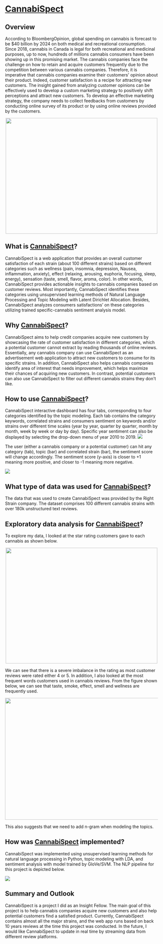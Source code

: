# [CannabiSpect](https://public.tableau.com/profile/shuo.tian#!/vizhome/DemoFeb15/LieferproblemeanWeihnachten)



## Overview
According to BloombergOpinion, global spending on cannabis is forecast to be $40 billion by 2024 on both medical and recreational consumption. Since 2018, cannabis in Canada is legal for both recreational and medicinal purposes, up to now, hundreds of millions cannabis consumers have been showing up in this promising market. The cannabis companies face the challenge on how to retain and acquire customers frequently due to the competition between various cannabis companies. Therefore, it is imperative that cannabis companies examine their customers' opinion about their product. Indeed, customer satisfaction is a recipe for attracting new customers. The insight gained from analyzing customer opinions can be effectively used to develop a custom marketing strategy to positively shift perceptions and attract new customers. To develop an effective marketing strategy, the company needs to collect feedbacks from customers by conducting online survey of its product or by using online reviews provided by the customers.

<p align="center">
  <img width="500" height="380" src="./images/Bloomberg.png">
</p>


## What is [CannabiSpect](https://public.tableau.com/profile/shuo.tian#!/vizhome/DemoFeb15/LieferproblemeanWeihnachten)?
CannabiSpect is a web application that provides an overall customer satisfaction of each strain (about 100 different strains) based on different categories such as wellness (pain, insomnia, depression, Nausea, inflammation, anxiety), effect (relaxing, arousing, euphoria, focusing, sleep, energy), sensation (taste, smell, flavor, aroma, color). In other words, CannabiSpect provides actionable insights to cannabis companies based on customer reviews. Most importantly, CannabiSpect identifies these categories using unsupervised learning methods of Natural Language Processing and Topic Modeling with Latent Dirichlet Allocation. Besides, CannabiSpect analyzes consumers satisfactions’ on these categories utilizing trained specific-cannabis sentiment analysis model.


## Why [CannabiSpect](https://public.tableau.com/profile/shuo.tian#!/vizhome/DemoFeb15/LieferproblemeanWeihnachten)?
CannabiSpect aims to help credit companies acquire new customers by showcasing the rate of customer satisfaction in different categories, which a potential customer cannot extract by reading thousands of online reviews. Essentially, any cannabis company can use CannabiSpect as an advertisement web application to attract new customers to consume for its specific strains. In addition, CannabiSpect also helps cannabis companies identify area of interest that needs improvement, which helps maximize their chances of acquiring new customers. In contrast, potential customers can also use CannabiSpect to filter out different cannabis strains they don't like.

## How to use [CannabiSpect](https://public.tableau.com/profile/shuo.tian#!/vizhome/DemoFeb15/LieferproblemeanWeihnachten)?



CannabiSpect interactive dashboard has four tabs, corresponding to four categories identified by the topic modeling. Each tab contains the category keywords, correlated strains and consumers sentiment on keywords and/or strains over different time scales (year by year, quarter by quarter, month by month, week by week or day by day). Specific year sentiment can also be displayed by selecting the drop-down menu of year 2010 to 2019. 
<img src="./images/Dashboard_1.png"/>

The user (either a cannabis company or a potential customer) can hit any category (tab), topic (bar) and correlated strain (bar), the sentiment score will change accordingly. The sentiment score (y-axis) is closer to +1 meaning more positive, and closer to -1 meaning more negative. 

<img src="./images/dashboard_2.png"/>

## What type of data was used for [CannabiSpect](https://public.tableau.com/profile/shuo.tian#!/vizhome/DemoFeb15/LieferproblemeanWeihnachten)?

The data that was used to create CannabiSpect was provided by the Right Strain company. The dataset comprises 100 different cannabis strains with over 180k unstructured text reviews.

## Exploratory data analysis for [CannabiSpect](https://public.tableau.com/profile/shuo.tian#!/vizhome/DemoFeb15/LieferproblemeanWeihnachten)?
To explore my data, I looked at the star rating customers gave to each cannabis as shown below.


<p align="center">
  <img width="500" height="380" src="./images/rating.png"">
</p>


We can see that there is a severe imbalance in the rating as most customer reviews were rated either 4 or 5.
In addition, I also looked at the most frequent words customers used in cannabis reviews. From the figure shown below, we can see that taste, smoke, effect, smell and wellness are frequently used.

<img src="./figures/word_freq.png" width="1000" height="400"/>

This also suggests that we need to add n-gram when modeling the topics.

## How was [CannabiSpect](https://public.tableau.com/profile/shuo.tian#!/vizhome/DemoFeb15/LieferproblemeanWeihnachten) implemented?
CannabiSpect was implemented using unsupervised learning methods for natural language processing in Python, topic modeling with LDA, and sentiment analysis with model trained by GloVe/SVM. The NLP pipeline for this project is depicted below.

<img src="./images/pipeline.png" />

## Summary and Outlook

CannabiSpect is a project I did as an Insight Fellow. The main goal of this project is to help cannabis companies acquire new customers and also help potential customers find a satisfied product. Currently, CannabiSpect contains almost all the major strains, and the web app runs based on back 10 years reviews at the time this project was conducted. In the future, I would like CannabiSpect to update in real time by streaming data from different review platforms. 


